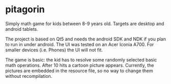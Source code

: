 # pitagorin
Simply math game for kids between 8-9 years old. Targets are desktop and android tablets.

The project is based on Qt5 and needs the android SDK and NDK if you plan to run in under android. 
The UI was tested on an Acer Iconia A700. For smaller devices (i.e. Phones) the UI will not fit.

The game is basic: the kid has to resolve some randomly selected basic math operations. After 10 hits a cartoon picture appears.
Currently, the pictures are embedded in the resource file, so no way to change them without recompilation.
